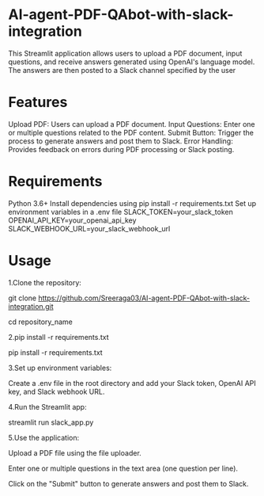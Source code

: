 # AI-agent-PDF-QAbot-with-slack-integration

This Streamlit application allows users to upload a PDF document, input questions, and receive answers generated using OpenAI's language model. The answers are then posted to a Slack channel specified by the user

# Features
Upload PDF: Users can upload a PDF document.
Input Questions: Enter one or multiple questions related to the PDF content.
Submit Button: Trigger the process to generate answers and post them to Slack.
Error Handling: Provides feedback on errors during PDF processing or Slack posting.

# Requirements

Python 3.6+
Install dependencies using pip install -r requirements.txt
Set up environment variables in a .env file
SLACK_TOKEN=your_slack_token
OPENAI_API_KEY=your_openai_api_key
SLACK_WEBHOOK_URL=your_slack_webhook_url

# Usage
1.Clone the repository:

git clone https://github.com/Sreeraga03/AI-agent-PDF-QAbot-with-slack-integration.git

cd repository_name

2.pip install -r requirements.txt

pip install -r requirements.txt

3.Set up environment variables:

Create a .env file in the root directory and add your Slack token, OpenAI API key, and Slack webhook URL.

4.Run the Streamlit app:

streamlit run slack_app.py

5.Use the application:

Upload a PDF file using the file uploader.

Enter one or multiple questions in the text area (one question per line).

Click on the "Submit" button to generate answers and post them to Slack.

